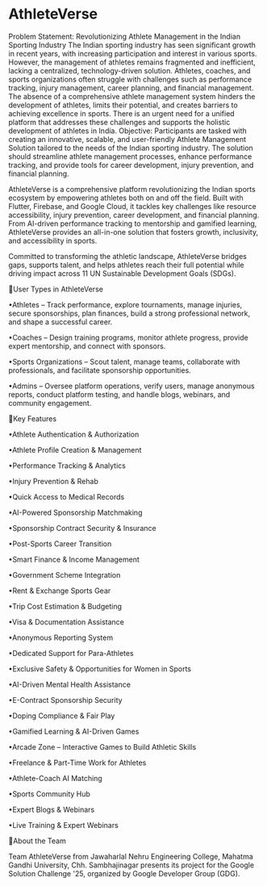 <h1>AthleteVerse</h1>

Problem Statement:
 Revolutionizing Athlete Management in the Indian Sporting Industry
The Indian sporting industry has seen significant growth in recent years, with increasing participation and interest in various sports. However, the management of athletes remains fragmented and inefficient, lacking a centralized, technology-driven solution. Athletes, coaches, and sports organizations often struggle with challenges such as performance tracking, injury management, career planning, and financial management. The absence of a comprehensive athlete management system hinders the development of athletes, limits their potential, and creates barriers to achieving excellence in sports. There is an urgent need for a unified platform that addresses these challenges and supports the holistic development of athletes in India.
Objective:
Participants are tasked with creating an innovative, scalable, and user-friendly Athlete Management Solution tailored to the needs of the Indian sporting industry. The solution should streamline athlete management processes, enhance performance tracking, and provide tools for career development, injury prevention, and financial planning.


AthleteVerse is a comprehensive platform revolutionizing the Indian sports ecosystem by empowering athletes both on and off the field. Built with Flutter, Firebase, and Google Cloud, it tackles key challenges like resource accessibility, injury prevention, career development, and financial planning. From AI-driven performance tracking to mentorship and gamified learning, AthleteVerse provides an all-in-one solution that fosters growth, inclusivity, and accessibility in sports.

Committed to transforming the athletic landscape, AthleteVerse bridges gaps, supports talent, and helps athletes reach their full potential while driving impact across 11 UN Sustainable Development Goals (SDGs).

🔹User Types in AthleteVerse

•Athletes – Track performance, explore tournaments, manage injuries, secure sponsorships, plan finances, build a strong professional network, and shape a successful career.

•Coaches – Design training programs, monitor athlete progress, provide expert mentorship, and connect with sponsors.

•Sports Organizations – Scout talent, manage teams, collaborate with professionals, and facilitate sponsorship opportunities.

•Admins – Oversee platform operations, verify users, manage anonymous reports, conduct platform testing, and handle blogs, webinars, and community engagement.

🔹Key Features

•Athlete Authentication & Authorization

•Athlete Profile Creation & Management

•Performance Tracking & Analytics

•Injury Prevention & Rehab

•Quick Access to Medical Records

•AI-Powered Sponsorship Matchmaking

•Sponsorship Contract Security & Insurance

•Post-Sports Career Transition

•Smart Finance & Income Management

•Government Scheme Integration

•Rent & Exchange Sports Gear

•Trip Cost Estimation & Budgeting

•Visa & Documentation Assistance

•Anonymous Reporting System

•Dedicated Support for Para-Athletes

•Exclusive Safety & Opportunities for Women in Sports

•AI-Driven Mental Health Assistance

•E-Contract Sponsorship Security

•Doping Compliance & Fair Play

•Gamified Learning & AI-Driven Games

•Arcade Zone – Interactive Games to Build Athletic Skills

•Freelance & Part-Time Work for Athletes

•Athlete-Coach AI Matching

•Sports Community Hub

•Expert Blogs & Webinars

•Live Training & Expert Webinars

🔹About the Team

Team AthleteVerse from Jawaharlal Nehru Engineering College, Mahatma Gandhi University, Chh. Sambhajinagar presents its project for the Google Solution Challenge '25, organized by Google Developer Group (GDG).
